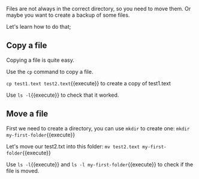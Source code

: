 Files are not always in the correct directory, so you need to move them.
Or maybe you want to create a backup of some files.

Let's learn how to do that;


## Copy a file
Copying a file is quite easy.

Use the `cp` command to copy a file.

`cp test1.text test2.text`{{execute}} to create a copy of test1.text

Use `ls -l`{{execute}} to check that it worked.


## Move a file
First we need to create a directory, you can use `mkdir` to create one:
`mkdir my-first-folder`{{execute}}

Let's move our test2.txt into this folder:
`mv test2.text my-first-folder`{{execute}}

Use `ls -l`{{execute}} and  `ls -l my-first-folder`{{execute}} to check if the file is moved.